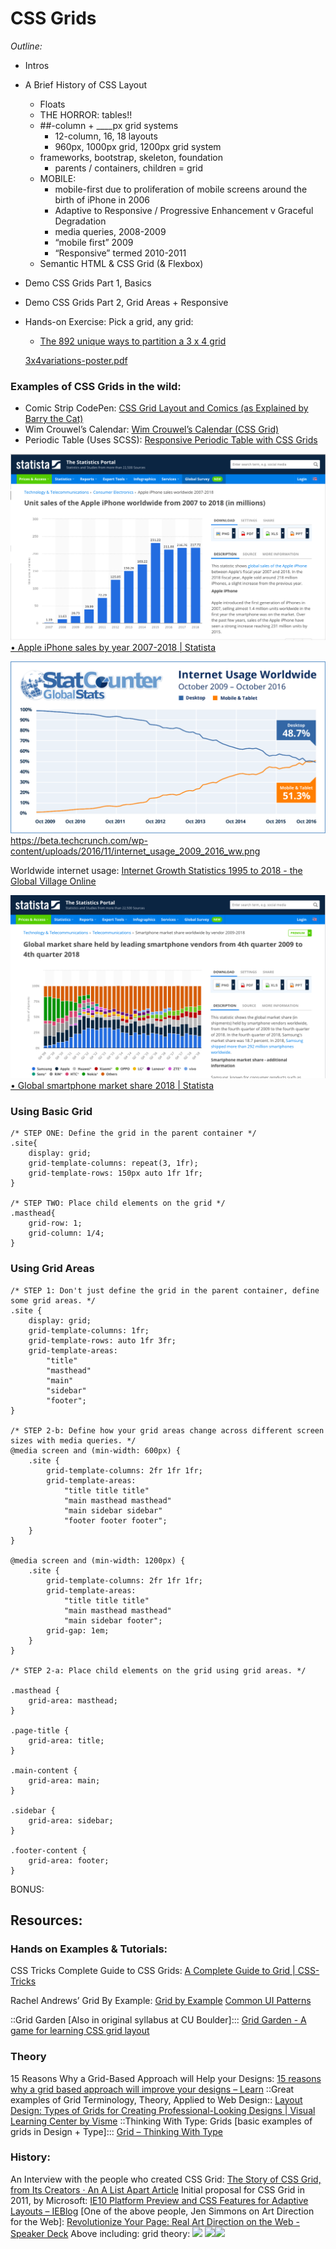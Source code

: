 # CSS Grids
_Outline:_
* Intros
* A Brief History of CSS Layout
	* Floats
	* THE HORROR: tables!!
	* ##-column + ____px grid systems
		* 12-column, 16, 18 layouts
		* 960px, 1000px grid, 1200px grid system
	* frameworks, bootstrap, skeleton, foundation
		* parents / containers, children = grid
	* MOBILE: 
		* mobile-first due to proliferation of mobile screens around the birth of iPhone in 2006
		* Adaptive to Responsive / Progressive Enhancement v Graceful Degradation
		* media queries, 2008-2009
		* “mobile first” 2009
		* “Responsive” termed 2010-2011
	* Semantic HTML & CSS Grid (& Flexbox)
* Demo CSS Grids Part 1, Basics
* Demo CSS Grids Part 2,  Grid Areas + Responsive
* Hands-on Exercise: Pick a grid, any grid:
	* [The 892 unique ways to partition a 3 x 4 grid](http://www.dubberly.com/concept-maps/3x4grid.html)

	<a href='3x4variations-poster.pdf'>3x4variations-poster.pdf</a>


### Examples of CSS Grids in the wild:
* Comic Strip CodePen:
 [CSS Grid Layout and Comics (as Explained by Barry the Cat)](https://codepen.io/tutsplus/pen/pNgZpj/)
* Wim Crouwel’s Calendar:
 [Wim Crouwel’s Calendar (CSS Grid)](https://codepen.io/droom/pen/KmwxGj/)
* Periodic Table (Uses SCSS):
 [Responsive Periodic Table with CSS Grids](https://codepen.io/dudleystorey/pen/rmWMXY/)



![](Screenshot%202019-02-07%2017.46.37.png)
[•  Apple iPhone sales by year 2007-2018 | Statista](https://www.statista.com/statistics/276306/global-apple-iphone-sales-since-fiscal-year-2007/)

![](96321BA3-4BFF-4715-B229-672F20F0F309.png)
https://beta.techcrunch.com/wp-content/uploads/2016/11/internet_usage_2009_2016_ww.png

Worldwide internet usage:
[Internet Growth Statistics 1995 to 2018 - the Global Village Online](https://www.internetworldstats.com/emarketing.htm)

![](Screenshot%202019-02-07%2017.47.16.png)
[•  Global smartphone market share 2018 | Statista](https://www.statista.com/statistics/271496/global-market-share-held-by-smartphone-vendors-since-4th-quarter-2009/)

### Using Basic Grid
```
/* STEP ONE: Define the grid in the parent container */
.site{
    display: grid;
    grid-template-columns: repeat(3, 1fr);
    grid-template-rows: 150px auto 1fr 1fr;
}

/* STEP TWO: Place child elements on the grid */
.masthead{
    grid-row: 1;
    grid-column: 1/4;
}
```



### Using Grid Areas
```
/* STEP 1: Don't just define the grid in the parent container, define some grid areas. */
.site {
	display: grid;
	grid-template-columns: 1fr;
	grid-template-rows: auto 1fr 3fr;
	grid-template-areas:
		"title"
		"masthead"
		"main"
        "sidebar"
		"footer";
}

/* STEP 2-b: Define how your grid areas change across different screen sizes with media queries. */
@media screen and (min-width: 600px) {
	.site {
		grid-template-columns: 2fr 1fr 1fr;
		grid-template-areas:
			"title title title"
			"main masthead masthead"
			"main sidebar sidebar"
            "footer footer footer";
	}
}

@media screen and (min-width: 1200px) {
	.site {
		grid-template-columns: 2fr 1fr 1fr;
		grid-template-areas:
			"title title title"
			"main masthead masthead"
			"main sidebar footer";
        grid-gap: 1em;
	}
}

/* STEP 2-a: Place child elements on the grid using grid areas. */

.masthead {
	grid-area: masthead;
}

.page-title {
	grid-area: title;
}

.main-content {
	grid-area: main;
}

.sidebar {
	grid-area: sidebar;
}

.footer-content {
	grid-area: footer;
}
```


BONUS:

## Resources:


### Hands on Examples & Tutorials:
CSS Tricks Complete Guide to CSS Grids:
[A Complete Guide to Grid | CSS-Tricks](https://css-tricks.com/snippets/css/complete-guide-grid/)

Rachel Andrews’ Grid By Example:
[Grid by Example](https://gridbyexample.com/)
[Common UI Patterns](https://gridbyexample.com/patterns/)

::Grid Garden [Also in original syllabus at CU Boulder]:::
[Grid Garden - A game for learning CSS grid layout](http://cssgridgarden.com/)

### Theory
15 Reasons Why a Grid-Based Approach will Help your Designs:
[15 reasons why a grid based approach will improve your designs – Learn](https://www.canva.com/learn/grid-design/)
::Great examples of Grid Terminology, Theory, Applied to Web Design::
[Layout Design: Types of Grids for Creating Professional-Looking Designs | Visual Learning Center by Visme](https://visme.co/blog/layout-design/)
::Thinking With Type: Grids [basic examples of grids in Design + Type]:::
[Grid – Thinking With Type](http://thinkingwithtype.com/grid/)

### History:
An Interview with the people who created CSS Grid:
[The Story of CSS Grid, from Its Creators · An A List Apart Article](https://alistapart.com/article/the-story-of-css-grid-from-its-creators)
Initial proposal for CSS Grid in 2011, by Microsoft:
[IE10 Platform Preview and CSS Features for Adaptive Layouts – IEBlog](https://blogs.msdn.microsoft.com/ie/2011/04/14/ie10-platform-preview-and-css-features-for-adaptive-layouts/)
[One of the above people, Jen Simmons on Art Direction for the Web]:
[Revolutionize Your Page: Real Art Direction on the Web - Speaker Deck](https://speakerdeck.com/jensimmons/revolutionize-your-page-real-art-direction-on-the-web)
Above including: grid theory:
![](ReadMe/Screenshot%202019-02-09%2018.22.58.png)
![](ReadMe/Screenshot%202019-02-09%2018.24.19.png)![](ReadMe/Screenshot%202019-02-09%2018.23.39.png)



